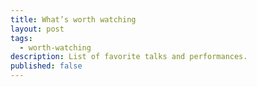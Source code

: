 ```yaml
---
title: What’s worth watching
layout: post
tags:
  - worth-watching
description: List of favorite talks and performances.
published: false
---
```


<!--
- [Zach Holman](https://twitter.com/holman) (GitHub) on “[Move fast and break nothing](http://www.bbc.co.uk/academy/technology/article/art20150206154333467)”: how to ship software changes fast and not to break things.
{:.post__content__list}
-->
